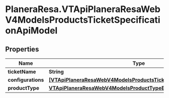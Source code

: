 # PlaneraResa.VTApiPlaneraResaWebV4ModelsProductsTicketSpecificationApiModel

## Properties

Name | Type | Description | Notes
------------ | ------------- | ------------- | -------------
**ticketName** | **String** |  | [optional] 
**configurations** | [**[VTApiPlaneraResaWebV4ModelsProductsTicketConfigurationApiModel]**](VTApiPlaneraResaWebV4ModelsProductsTicketConfigurationApiModel.md) |  | [optional] 
**productType** | [**VTApiPlaneraResaWebV4ModelsProductTypeEnum**](VTApiPlaneraResaWebV4ModelsProductTypeEnum.md) |  | [optional] 


